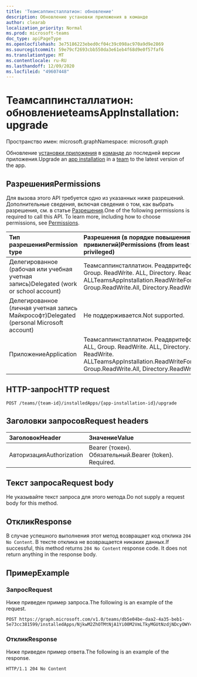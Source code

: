 ```yaml
---
title: 'Теамсаппинсталлатион: обновление'
description: Обновление установки приложения в команде
author: clearab
localization_priority: Normal
ms.prod: microsoft-teams
doc_type: apiPageType
ms.openlocfilehash: 3e75186223ebed0cf04c39c098ac970a9d9e2869
ms.sourcegitcommit: 59e79cf2693cbb550da3e61eb4f68d9e0f57faf6
ms.translationtype: MT
ms.contentlocale: ru-RU
ms.lasthandoff: 12/09/2020
ms.locfileid: "49607448"
---
```

# <a name="teamsappinstallation-upgrade"></a><span data-ttu-id="2afee-103">Теамсаппинсталлатион: обновление</span><span class="sxs-lookup"><span data-stu-id="2afee-103">teamsAppInstallation: upgrade</span></span>

<span data-ttu-id="2afee-104">Пространство имен: microsoft.graph</span><span class="sxs-lookup"><span data-stu-id="2afee-104">Namespace: microsoft.graph</span></span>

<span data-ttu-id="2afee-105">Обновление [установки приложения](../resources/teamsappinstallation.md) в [команде](../resources/team.md) до последней версии приложения.</span><span class="sxs-lookup"><span data-stu-id="2afee-105">Upgrade an [app installation](../resources/teamsappinstallation.md) in a [team](../resources/team.md) to the latest version of the app.</span></span>

## <a name="permissions"></a><span data-ttu-id="2afee-106">Разрешения</span><span class="sxs-lookup"><span data-stu-id="2afee-106">Permissions</span></span>

<span data-ttu-id="2afee-p101">Для вызова этого API требуется одно из указанных ниже разрешений. Дополнительные сведения, включая сведения о том, как выбрать разрешения, см. в статье [Разрешения](/graph/permissions-reference).</span><span class="sxs-lookup"><span data-stu-id="2afee-p101">One of the following permissions is required to call this API. To learn more, including how to choose permissions, see [Permissions](/graph/permissions-reference).</span></span>

|<span data-ttu-id="2afee-109">Тип разрешения</span><span class="sxs-lookup"><span data-stu-id="2afee-109">Permission type</span></span>      | <span data-ttu-id="2afee-110">Разрешения (в порядке повышения привилегий)</span><span class="sxs-lookup"><span data-stu-id="2afee-110">Permissions (from least to most privileged)</span></span>              |
|:--------------------|:---------------------------------------------------------|
|<span data-ttu-id="2afee-111">Делегированное (рабочая или учебная учетная запись)</span><span class="sxs-lookup"><span data-stu-id="2afee-111">Delegated (work or school account)</span></span> | <span data-ttu-id="2afee-112">Теамсаппинсталлатион. Реадвритефортеам, Group. ReadWrite. ALL, Directory. ReadWrite. ALL</span><span class="sxs-lookup"><span data-stu-id="2afee-112">TeamsAppInstallation.ReadWriteForTeam, Group.ReadWrite.All, Directory.ReadWrite.All</span></span> |
|<span data-ttu-id="2afee-113">Делегированное (личная учетная запись Майкрософт)</span><span class="sxs-lookup"><span data-stu-id="2afee-113">Delegated (personal Microsoft account)</span></span> | <span data-ttu-id="2afee-114">Не поддерживается.</span><span class="sxs-lookup"><span data-stu-id="2afee-114">Not supported.</span></span>    |
|<span data-ttu-id="2afee-115">Приложение</span><span class="sxs-lookup"><span data-stu-id="2afee-115">Application</span></span> | <span data-ttu-id="2afee-116">Теамсаппинсталлатион. Реадвритефортеам. ALL, Group. ReadWrite. ALL, Directory. ReadWrite. ALL</span><span class="sxs-lookup"><span data-stu-id="2afee-116">TeamsAppInstallation.ReadWriteForTeam.All, Group.ReadWrite.All, Directory.ReadWrite.All</span></span> |

## <a name="http-request"></a><span data-ttu-id="2afee-117">HTTP-запрос</span><span class="sxs-lookup"><span data-stu-id="2afee-117">HTTP request</span></span>
<!-- { "blockType": "ignored" } -->
```http
POST /teams/{team-id}/installedApps/{app-installation-id}/upgrade
```

## <a name="request-headers"></a><span data-ttu-id="2afee-118">Заголовки запросов</span><span class="sxs-lookup"><span data-stu-id="2afee-118">Request headers</span></span>

| <span data-ttu-id="2afee-119">Заголовок</span><span class="sxs-lookup"><span data-stu-id="2afee-119">Header</span></span>       | <span data-ttu-id="2afee-120">Значение</span><span class="sxs-lookup"><span data-stu-id="2afee-120">Value</span></span> |
|:---------------|:--------|
| <span data-ttu-id="2afee-121">Авторизация</span><span class="sxs-lookup"><span data-stu-id="2afee-121">Authorization</span></span>  | <span data-ttu-id="2afee-p102">Bearer {токен}. Обязательный.</span><span class="sxs-lookup"><span data-stu-id="2afee-p102">Bearer {token}. Required.</span></span>  |

## <a name="request-body"></a><span data-ttu-id="2afee-124">Текст запроса</span><span class="sxs-lookup"><span data-stu-id="2afee-124">Request body</span></span>

<span data-ttu-id="2afee-125">Не указывайте текст запроса для этого метода.</span><span class="sxs-lookup"><span data-stu-id="2afee-125">Do not supply a request body for this method.</span></span>

## <a name="response"></a><span data-ttu-id="2afee-126">Отклик</span><span class="sxs-lookup"><span data-stu-id="2afee-126">Response</span></span>

<span data-ttu-id="2afee-p103">В случае успешного выполнения этот метод возвращает код отклика `204 No Content`. В тексте отклика не возвращается никаких данных.</span><span class="sxs-lookup"><span data-stu-id="2afee-p103">If successful, this method returns `204 No Content` response code. It does not return anything in the response body.</span></span>

## <a name="example"></a><span data-ttu-id="2afee-129">Пример</span><span class="sxs-lookup"><span data-stu-id="2afee-129">Example</span></span>

### <a name="request"></a><span data-ttu-id="2afee-130">Запрос</span><span class="sxs-lookup"><span data-stu-id="2afee-130">Request</span></span>

<span data-ttu-id="2afee-131">Ниже приведен пример запроса.</span><span class="sxs-lookup"><span data-stu-id="2afee-131">The following is an example of the request.</span></span>

<!-- {
  "blockType": "request",
  "name": "upgrade_teamsapp_in_team"
}-->

```http
POST https://graph.microsoft.com/v1.0/teams/db5e04be-daa2-4a35-beb1-5e73cc381599/installedApps/NjkwM2ZhOTMtNjA1Yi00M2VmLTkyMGUtNzdjNDcyOWY4MjU4IyMwMjQwYTM2OC0yNWUwLTQ1NjktOGViZS0xMzYwMWNiNTVhMTg=/upgrade
```


### <a name="response"></a><span data-ttu-id="2afee-132">Отклик</span><span class="sxs-lookup"><span data-stu-id="2afee-132">Response</span></span>

<span data-ttu-id="2afee-133">Ниже приведен пример ответа.</span><span class="sxs-lookup"><span data-stu-id="2afee-133">The following is an example of the response.</span></span> 

<!-- {
  "blockType": "response",
  "name": "upgrade_teamsapp_in_team",
  "truncated": true
} -->
```http
HTTP/1.1 204 No Content
```


<!-- uuid: 8fcb5dbc-d5aa-4681-8e31-b001d5168d79
2015-10-25 14:57:30 UTC -->
<!--
{
  "type": "#page.annotation",
  "description": "Upgrade app in team",
  "keywords": "",
  "section": "documentation",
  "tocPath": "",
  "suppressions": []
}
-->


